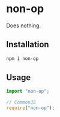 # non-op

Does nothing.

## Installation

```sh
npm i non-op
```

## Usage

```js
import "non-op";

// CommonJS
require("non-op");
```
